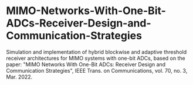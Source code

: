 # MIMO-Networks-With-One-Bit-ADCs-Receiver-Design-and-Communication-Strategies
Simulation and implementation of hybrid blockwise and adaptive threshold receiver architectures for MIMO systems with one-bit ADCs, based on the paper:  "MIMO Networks With One-Bit ADCs: Receiver Design and Communication Strategies", IEEE Trans. on Communications, vol. 70, no. 3, Mar. 2022.

